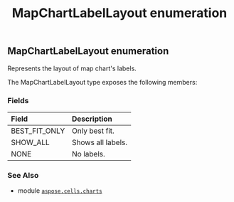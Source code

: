 ﻿---
title: MapChartLabelLayout enumeration
second_title: Aspose.Cells for Python via .NET API References
description: 
type: docs
weight: 560
url: /aspose.cells.charts/mapchartlabellayout/
is_root: false
---

## MapChartLabelLayout enumeration

Represents the layout of map chart's labels.



The MapChartLabelLayout type exposes the following members:

### Fields
| Field | Description |
| :- | :- |
| BEST_FIT_ONLY | Only best fit. |
| SHOW_ALL | Shows all labels. |
| NONE | No labels. |



### See Also
* module [`aspose.cells.charts`](..)
